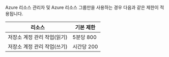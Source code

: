 Azure 리소스 관리자 및 Azure 리소스 그룹만을 사용하는 경우 다음과 같은 제한이 적용됩니다.

리소스|기본 제한
---|---
저장소 계정 관리 작업(읽기)|5분당 800
저장소 계정 관리 작업(쓰기)|시간당 200

<!---HONumber=Oct15_HO3-->